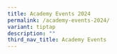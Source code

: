 ```yaml
---
title: Academy Events 2024
permalink: /academy-events-2024/
variant: tiptap
description: ""
third_nav_title: Academy Events
---
```

